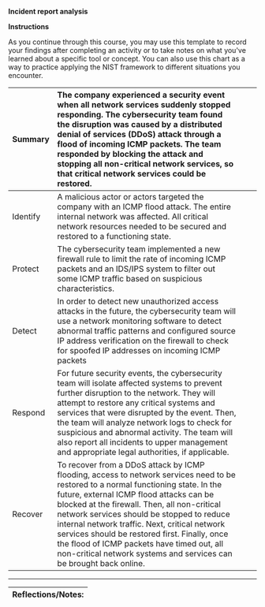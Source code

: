 **Incident report analysis**

**Instructions**

As you continue through this course, you may use this template to record your findings after completing an activity or to take notes on what you've learned about a specific tool or concept. You can also use this chart as a way to practice applying the NIST framework to different situations you encounter.

| Summary | The company experienced a security event when all network services suddenly stopped responding. The cybersecurity team found the disruption was caused by a distributed denial of services (DDoS) attack through a flood of incoming ICMP packets. The team responded by blocking the attack and stopping all non-critical network services, so that critical network services could be restored.  |  |  |
| :---- | :---- | ----- | ----- |
| Identify | A malicious actor or actors targeted the company with an ICMP flood attack. The entire internal network was affected. All critical network resources needed to be secured and restored to a functioning state.  |  |  |
| Protect | The cybersecurity team implemented a new firewall rule to limit the rate of incoming ICMP packets and an IDS/IPS system to filter out some ICMP traffic based on suspicious characteristics.  |  |  |
| Detect | In order to detect new unauthorized  access attacks in the future, the cybersecurity team will use a network monitoring software to detect abnormal traffic patterns and configured source IP address verification on the firewall to check for spoofed IP addresses on incoming ICMP packets |  |  |
| Respond | For future security events, the cybersecurity team will isolate affected systems to prevent further disruption to the network. They will attempt to restore any critical systems and services that were disrupted by the event. Then, the team will analyze network logs to check for suspicious and abnormal activity. The team will also report all incidents to upper management and appropriate legal authorities, if applicable.  |  |  |
| Recover | To recover from a DDoS attack by ICMP flooding, access to network services need to be restored to a normal functioning state. In the future, external ICMP flood attacks can be blocked at the firewall. Then, all non-critical network services should be stopped to reduce internal network traffic. Next, critical network services should be restored first. Finally, once the flood of ICMP packets have timed out, all non-critical network systems and services can be brought back online.  |  |  |

---

| Reflections/Notes: |
| :---- |

